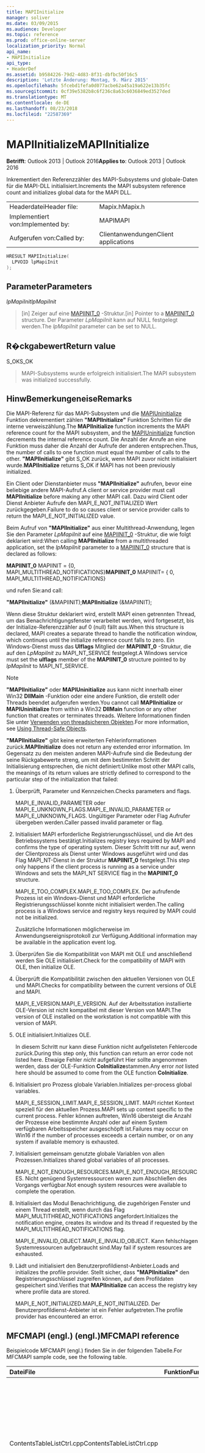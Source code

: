 ```yaml
---
title: MAPIInitialize
manager: soliver
ms.date: 03/09/2015
ms.audience: Developer
ms.topic: reference
ms.prod: office-online-server
localization_priority: Normal
api_name:
- MAPIInitialize
api_type:
- HeaderDef
ms.assetid: b9584226-79d2-4d83-8f31-dbfbc50f16c5
description: 'Letzte Änderung: Montag, 9. März 2015'
ms.openlocfilehash: 5fcebd1fefa0d077acbe62a45a19a622e13b35fc
ms.sourcegitcommit: 0cf39e5382b8c6f236c8a63c6036849ed3527ded
ms.translationtype: MT
ms.contentlocale: de-DE
ms.lasthandoff: 08/23/2018
ms.locfileid: "22587369"
---
```

# <a name="mapiinitialize"></a><span data-ttu-id="5333f-103">MAPIInitialize</span><span class="sxs-lookup"><span data-stu-id="5333f-103">MAPIInitialize</span></span>

  
  
<span data-ttu-id="5333f-104">**Betrifft**: Outlook 2013 | Outlook 2016</span><span class="sxs-lookup"><span data-stu-id="5333f-104">**Applies to**: Outlook 2013 | Outlook 2016</span></span> 
  
<span data-ttu-id="5333f-105">Inkrementiert den Referenzzähler des MAPI-Subsystems und globale-Daten für die MAPI-DLL initialisiert.</span><span class="sxs-lookup"><span data-stu-id="5333f-105">Increments the MAPI subsystem reference count and initializes global data for the MAPI DLL.</span></span> 
  
|||
|:-----|:-----|
|<span data-ttu-id="5333f-106">Headerdatei</span><span class="sxs-lookup"><span data-stu-id="5333f-106">Header file:</span></span>  <br/> |<span data-ttu-id="5333f-107">Mapix.h</span><span class="sxs-lookup"><span data-stu-id="5333f-107">Mapix.h</span></span>  <br/> |
|<span data-ttu-id="5333f-108">Implementiert von:</span><span class="sxs-lookup"><span data-stu-id="5333f-108">Implemented by:</span></span>  <br/> |<span data-ttu-id="5333f-109">MAPI</span><span class="sxs-lookup"><span data-stu-id="5333f-109">MAPI</span></span>  <br/> |
|<span data-ttu-id="5333f-110">Aufgerufen von:</span><span class="sxs-lookup"><span data-stu-id="5333f-110">Called by:</span></span>  <br/> |<span data-ttu-id="5333f-111">Clientanwendungen</span><span class="sxs-lookup"><span data-stu-id="5333f-111">Client applications</span></span>  <br/> |
   
```cpp
HRESULT MAPIInitialize(
  LPVOID lpMapiInit
);
```

## <a name="parameters"></a><span data-ttu-id="5333f-112">Parameter</span><span class="sxs-lookup"><span data-stu-id="5333f-112">Parameters</span></span>

 <span data-ttu-id="5333f-113">_lpMapiInit_</span><span class="sxs-lookup"><span data-stu-id="5333f-113">_lpMapiInit_</span></span>
  
> <span data-ttu-id="5333f-114">[in] Zeiger auf eine [MAPIINIT_0](mapiinit_0.md) -Struktur.</span><span class="sxs-lookup"><span data-stu-id="5333f-114">[in] Pointer to a [MAPIINIT_0](mapiinit_0.md) structure.</span></span> <span data-ttu-id="5333f-115">Der Parameter _LpMapiInit_ kann auf NULL festgelegt werden.</span><span class="sxs-lookup"><span data-stu-id="5333f-115">The  _lpMapiInit_ parameter can be set to NULL.</span></span> 
    
## <a name="return-value"></a><span data-ttu-id="5333f-116">R�ckgabewert</span><span class="sxs-lookup"><span data-stu-id="5333f-116">Return value</span></span>

<span data-ttu-id="5333f-117">S_OK</span><span class="sxs-lookup"><span data-stu-id="5333f-117">S_OK</span></span> 
  
> <span data-ttu-id="5333f-118">MAPI-Subsystems wurde erfolgreich initialisiert.</span><span class="sxs-lookup"><span data-stu-id="5333f-118">The MAPI subsystem was initialized successfully.</span></span>
    
## <a name="remarks"></a><span data-ttu-id="5333f-119">HinwBemerkungeneise</span><span class="sxs-lookup"><span data-stu-id="5333f-119">Remarks</span></span>

<span data-ttu-id="5333f-120">Die MAPI-Referenz für das MAPI-Subsystem und die [MAPIUninitialize](mapiuninitialize.md) Funktion dekrementiert zählen **"MAPIInitialize"** Funktion Schritten für die interne verweiszählung.</span><span class="sxs-lookup"><span data-stu-id="5333f-120">The **MAPIInitialize** function increments the MAPI reference count for the MAPI subsystem, and the [MAPIUninitialize](mapiuninitialize.md) function decrements the internal reference count.</span></span> <span data-ttu-id="5333f-121">Die Anzahl der Anrufe an eine Funktion muss daher die Anzahl der Aufrufe der anderen entsprechen.</span><span class="sxs-lookup"><span data-stu-id="5333f-121">Thus, the number of calls to one function must equal the number of calls to the other.</span></span> <span data-ttu-id="5333f-122">**"MAPIInitialize"** gibt S_OK zurück, wenn MAPI zuvor nicht initialisiert wurde.</span><span class="sxs-lookup"><span data-stu-id="5333f-122">**MAPIInitialize** returns S_OK if MAPI has not been previously initialized.</span></span> 
  
<span data-ttu-id="5333f-123">Ein Client oder Dienstanbieter muss **"MAPIInitialize"** aufrufen, bevor eine beliebige andere MAPI-Aufruf.</span><span class="sxs-lookup"><span data-stu-id="5333f-123">A client or service provider must call **MAPIInitialize** before making any other MAPI call.</span></span> <span data-ttu-id="5333f-124">Dazu wird Client oder Dienst Anbieter Aufrufe den MAPI_E_NOT_INITIALIZED Wert zurückgegeben.</span><span class="sxs-lookup"><span data-stu-id="5333f-124">Failure to do so causes client or service provider calls to return the MAPI_E_NOT_INITIALIZED value.</span></span> 
  
<span data-ttu-id="5333f-125">Beim Aufruf von **"MAPIInitialize"** aus einer Multithread-Anwendung, legen Sie den Parameter _LpMapiInit_ auf eine [MAPIINIT_0](mapiinit_0.md) -Struktur, die wie folgt deklariert wird:</span><span class="sxs-lookup"><span data-stu-id="5333f-125">When calling **MAPIInitialize** from a multithreaded application, set the  _lpMapiInit_ parameter to a [MAPIINIT_0](mapiinit_0.md) structure that is declared as follows:</span></span> 
  
 <span data-ttu-id="5333f-126">**MAPIINIT_0** MAPIINIT = {0, MAPI_MULTITHREAD_NOTIFICATIONS}</span><span class="sxs-lookup"><span data-stu-id="5333f-126">**MAPIINIT_0** MAPIINIT= { 0, MAPI_MULTITHREAD_NOTIFICATIONS}</span></span> 
  
<span data-ttu-id="5333f-127">und rufen Sie:</span><span class="sxs-lookup"><span data-stu-id="5333f-127">and call:</span></span> 
  
 <span data-ttu-id="5333f-128">**"MAPIInitialize"** (&amp;MAPIINIT);</span><span class="sxs-lookup"><span data-stu-id="5333f-128">**MAPIInitialize** (&amp;MAPIINIT);</span></span> 
  
<span data-ttu-id="5333f-129">Wenn diese Struktur deklariert wird, erstellt MAPI einen getrennten Thread, um das Benachrichtigungsfenster verarbeitet werden, wird fortgesetzt, bis der Initialize-Referenzzähler auf 0 (null) fällt aus.</span><span class="sxs-lookup"><span data-stu-id="5333f-129">When this structure is declared, MAPI creates a separate thread to handle the notification window, which continues until the initialize reference count falls to zero.</span></span> <span data-ttu-id="5333f-130">Ein Windows-Dienst muss das **Ulflags** Mitglied der **MAPIINIT_0** -Struktur, die auf den _LpMapiInit_ zu MAPI_NT_SERVICE festgelegt.</span><span class="sxs-lookup"><span data-stu-id="5333f-130">A Windows service must set the **ulflags** member of the **MAPIINIT_0** structure pointed to by  _lpMapiInit_ to MAPI_NT_SERVICE.</span></span> 
  
> [!NOTE]
> <span data-ttu-id="5333f-131">**"MAPIInitialize"** oder **MAPIUninitialize** aus kann nicht innerhalb einer Win32 **DllMain** -Funktion oder eine andere Funktion, die erstellt oder Threads beendet aufgerufen werden.</span><span class="sxs-lookup"><span data-stu-id="5333f-131">You cannot call **MAPIInitialize** or **MAPIUninitialize** from within a Win32 **DllMain** function or any other function that creates or terminates threads.</span></span> <span data-ttu-id="5333f-132">Weitere Informationen finden Sie unter [Verwenden von threadsicheren Objekten](using-thread-safe-objects.md).</span><span class="sxs-lookup"><span data-stu-id="5333f-132">For more information, see [Using Thread-Safe Objects](using-thread-safe-objects.md).</span></span> 
  
 <span data-ttu-id="5333f-133">**"MAPIInitialize"** gibt keine erweiterten Fehlerinformationen zurück.</span><span class="sxs-lookup"><span data-stu-id="5333f-133">**MAPIInitialize** does not return any extended error information.</span></span> <span data-ttu-id="5333f-134">Im Gegensatz zu den meisten anderen MAPI-Aufrufe sind die Bedeutung der seine Rückgabewerte streng, um mit dem bestimmten Schritt der Initialisierung entsprechen, die nicht definiert:</span><span class="sxs-lookup"><span data-stu-id="5333f-134">Unlike most other MAPI calls, the meanings of its return values are strictly defined to correspond to the particular step of the initialization that failed:</span></span> 
  
1. <span data-ttu-id="5333f-135">Überprüft, Parameter und Kennzeichen.</span><span class="sxs-lookup"><span data-stu-id="5333f-135">Checks parameters and flags.</span></span>
    
    <span data-ttu-id="5333f-136">MAPI_E_INVALID_PARAMETER oder MAPI_E_UNKNOWN_FLAGS.</span><span class="sxs-lookup"><span data-stu-id="5333f-136">MAPI_E_INVALID_PARAMETER or MAPI_E_UNKNOWN_FLAGS.</span></span> <span data-ttu-id="5333f-137">Ungültiger Parameter oder Flag Aufrufer übergeben werden.</span><span class="sxs-lookup"><span data-stu-id="5333f-137">Caller passed invalid parameter or flag.</span></span>
    
2. <span data-ttu-id="5333f-138">Initialisiert MAPI erforderliche Registrierungsschlüssel, und die Art des Betriebssystems bestätigt.</span><span class="sxs-lookup"><span data-stu-id="5333f-138">Initializes registry keys required by MAPI and confirms the type of operating system.</span></span> <span data-ttu-id="5333f-139">Dieser Schritt tritt nur auf, wenn der Clientprozess als Dienst unter Windows ausgeführt wird und das Flag MAPI_NT-Dienst in der Struktur **MAPIINIT_0** festgelegt.</span><span class="sxs-lookup"><span data-stu-id="5333f-139">This step only happens if the client process is running as a service under Windows and sets the MAPI_NT SERVICE flag in the **MAPIINIT_0** structure.</span></span> 
    
    <span data-ttu-id="5333f-140">MAPI_E_TOO_COMPLEX.</span><span class="sxs-lookup"><span data-stu-id="5333f-140">MAPI_E_TOO_COMPLEX.</span></span> <span data-ttu-id="5333f-141">Der aufrufende Prozess ist ein Windows-Dienst und MAPI erforderliche Registrierungsschlüssel konnte nicht initialisiert werden.</span><span class="sxs-lookup"><span data-stu-id="5333f-141">The calling process is a Windows service and registry keys required by MAPI could not be initialized.</span></span> 
    
    <span data-ttu-id="5333f-142">Zusätzliche Informationen möglicherweise im Anwendungsereignisprotokoll zur Verfügung.</span><span class="sxs-lookup"><span data-stu-id="5333f-142">Additional information may be available in the application event log.</span></span>
    
3. <span data-ttu-id="5333f-143">Überprüfen Sie die Kompatibilität von MAPI mit OLE und anschließend werden Sie OLE initialisiert.</span><span class="sxs-lookup"><span data-stu-id="5333f-143">Check for the compatibility of MAPI with OLE, then initialize OLE.</span></span>
    
1. <span data-ttu-id="5333f-144">Überprüft die Kompatibilität zwischen den aktuellen Versionen von OLE und MAPI.</span><span class="sxs-lookup"><span data-stu-id="5333f-144">Checks for compatibility between the current versions of OLE and MAPI.</span></span> 
    
    <span data-ttu-id="5333f-145">MAPI_E_VERSION.</span><span class="sxs-lookup"><span data-stu-id="5333f-145">MAPI_E_VERSION.</span></span> <span data-ttu-id="5333f-146">Auf der Arbeitsstation installierte OLE-Version ist nicht kompatibel mit dieser Version von MAPI.</span><span class="sxs-lookup"><span data-stu-id="5333f-146">The version of OLE installed on the workstation is not compatible with this version of MAPI.</span></span>
    
2. <span data-ttu-id="5333f-147">OLE initialisiert.</span><span class="sxs-lookup"><span data-stu-id="5333f-147">Initializes OLE.</span></span> 
    
    <span data-ttu-id="5333f-148">In diesem Schritt nur kann diese Funktion nicht aufgelisteten Fehlercode zurück.</span><span class="sxs-lookup"><span data-stu-id="5333f-148">During this step only, this function can return an error code not listed here.</span></span> <span data-ttu-id="5333f-149">Etwaige Fehler _nicht_ aufgeführt Hier sollte angenommen werden, dass der OLE-Funktion **CoInitialize**stammen.</span><span class="sxs-lookup"><span data-stu-id="5333f-149">Any error  _not_ listed here should be assumed to come from the OLE function **CoInitialize**.</span></span>
    
4. <span data-ttu-id="5333f-150">Initialisiert pro Prozess globale Variablen.</span><span class="sxs-lookup"><span data-stu-id="5333f-150">Initializes per-process global variables.</span></span>
    
    <span data-ttu-id="5333f-151">MAPI_E_SESSION_LIMIT.</span><span class="sxs-lookup"><span data-stu-id="5333f-151">MAPI_E_SESSION_LIMIT.</span></span> <span data-ttu-id="5333f-152">MAPI richtet Kontext speziell für den aktuellen Prozess.</span><span class="sxs-lookup"><span data-stu-id="5333f-152">MAPI sets up context specific to the current process.</span></span> <span data-ttu-id="5333f-153">Fehler können auftreten, Win16 übersteigt die Anzahl der Prozesse eine bestimmte Anzahl oder auf einem System verfügbaren Arbeitsspeicher ausgeschöpft ist.</span><span class="sxs-lookup"><span data-stu-id="5333f-153">Failures may occur on Win16 if the number of processes exceeds a certain number, or on any system if available memory is exhausted.</span></span>
    
5. <span data-ttu-id="5333f-154">Initialisiert gemeinsam genutzte globale Variablen von allen Prozessen.</span><span class="sxs-lookup"><span data-stu-id="5333f-154">Initializes shared global variables of all processes.</span></span>
    
    <span data-ttu-id="5333f-155">MAPI_E_NOT_ENOUGH_RESOURCES.</span><span class="sxs-lookup"><span data-stu-id="5333f-155">MAPI_E_NOT_ENOUGH_RESOURCES.</span></span> <span data-ttu-id="5333f-156">Nicht genügend Systemressourcen waren zum Abschließen des Vorgangs verfügbar.</span><span class="sxs-lookup"><span data-stu-id="5333f-156">Not enough system resources were available to complete the operation.</span></span>
    
6. <span data-ttu-id="5333f-157">Initialisiert das Modul Benachrichtigung, die zugehörigen Fenster und einem Thread erstellt, wenn durch das Flag MAPI_MULTITHREAD_NOTIFICATIONS angefordert.</span><span class="sxs-lookup"><span data-stu-id="5333f-157">Initializes the notification engine, creates its window and its thread if requested by the MAPI_MULTITHREAD_NOTIFICATIONS flag.</span></span> 
    
    <span data-ttu-id="5333f-158">MAPI_E_INVALID_OBJECT.</span><span class="sxs-lookup"><span data-stu-id="5333f-158">MAPI_E_INVALID_OBJECT.</span></span> <span data-ttu-id="5333f-159">Kann fehlschlagen Systemressourcen aufgebraucht sind.</span><span class="sxs-lookup"><span data-stu-id="5333f-159">May fail if system resources are exhausted.</span></span> 
    
7. <span data-ttu-id="5333f-160">Lädt und initialisiert den Benutzerprofildienst-Anbieter.</span><span class="sxs-lookup"><span data-stu-id="5333f-160">Loads and initializes the profile provider.</span></span> <span data-ttu-id="5333f-161">Stellt sicher, dass **"MAPIInitialize"** den Registrierungsschlüssel zugreifen können, auf dem Profildaten gespeichert sind.</span><span class="sxs-lookup"><span data-stu-id="5333f-161">Verifies that **MAPIInitialize** can access the registry key where profile data are stored.</span></span> 
    
    <span data-ttu-id="5333f-162">MAPI_E_NOT_INITIALIZED.</span><span class="sxs-lookup"><span data-stu-id="5333f-162">MAPI_E_NOT_INITIALIZED.</span></span> <span data-ttu-id="5333f-163">Der Benutzerprofildienst-Anbieter ist ein Fehler aufgetreten.</span><span class="sxs-lookup"><span data-stu-id="5333f-163">The profile provider has encountered an error.</span></span> 
    
## <a name="mfcmapi-reference"></a><span data-ttu-id="5333f-164">MFCMAPI (engl.) (engl.)</span><span class="sxs-lookup"><span data-stu-id="5333f-164">MFCMAPI reference</span></span>

<span data-ttu-id="5333f-165">Beispielcode MFCMAPI (engl.) finden Sie in der folgenden Tabelle.</span><span class="sxs-lookup"><span data-stu-id="5333f-165">For MFCMAPI sample code, see the following table.</span></span>
  
|<span data-ttu-id="5333f-166">**Datei**</span><span class="sxs-lookup"><span data-stu-id="5333f-166">**File**</span></span>|<span data-ttu-id="5333f-167">**Funktion**</span><span class="sxs-lookup"><span data-stu-id="5333f-167">**Function**</span></span>|<span data-ttu-id="5333f-168">**Comment**</span><span class="sxs-lookup"><span data-stu-id="5333f-168">**Comment**</span></span>|
|:-----|:-----|:-----|
|<span data-ttu-id="5333f-169">ContentsTableListCtrl.cpp</span><span class="sxs-lookup"><span data-stu-id="5333f-169">ContentsTableListCtrl.cpp</span></span>  <br/> ||<span data-ttu-id="5333f-170">MFCMAPI (engl.) verwendet die Methode **"MAPIInitialize"** MAPI in einem Hintergrundthread die einige Tabelle Verarbeitung nicht initialisiert werden.</span><span class="sxs-lookup"><span data-stu-id="5333f-170">MFCMAPI uses the **MAPIInitialize** method to initialize MAPI on a background thread to do some table processing.</span></span>  <br/> |
   
## <a name="see-also"></a><span data-ttu-id="5333f-171">Siehe auch</span><span class="sxs-lookup"><span data-stu-id="5333f-171">See also</span></span>



[<span data-ttu-id="5333f-172">MFCMAPI (engl.) als ein Codebeispiel</span><span class="sxs-lookup"><span data-stu-id="5333f-172">MFCMAPI as a Code Sample</span></span>](mfcmapi-as-a-code-sample.md)

